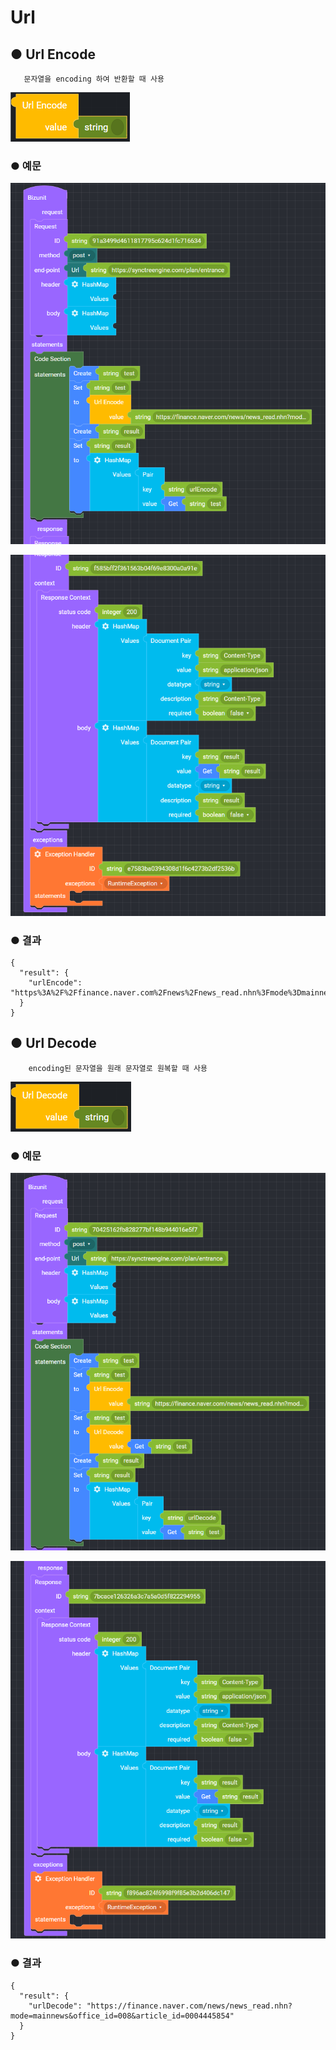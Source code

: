 # Url

## ● Url Encode

       문자열을 encoding 하여 반환할 때 사용

![](../../.gitbook/assets/image%20%28175%29.png)

### ● 예문

![](../../.gitbook/assets/image%20%28457%29.png)

![](../../.gitbook/assets/image%20%28430%29.png)

### ● 결과

```text
{
  "result": {
    "urlEncode": "https%3A%2F%2Ffinance.naver.com%2Fnews%2Fnews_read.nhn%3Fmode%3Dmainnews%26office_id%3D008%26article_id%3D0004445854"
  }
}
```

## ● Url Decode

        encoding된 문자열을 원래 문자열로 원복할 때 사용

![](../../.gitbook/assets/image%20%28117%29.png)

### ● 예문

![](../../.gitbook/assets/image%20%28413%29.png)

![](../../.gitbook/assets/image%20%28412%29.png)

### ● 결과

```text
{
  "result": {
    "urlDecode": "https://finance.naver.com/news/news_read.nhn?mode=mainnews&office_id=008&article_id=0004445854"
  }
}
```

